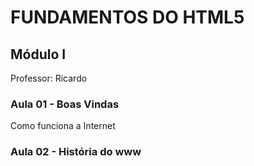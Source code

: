# FUNDAMENTOS DO HTML5

## Módulo I

Professor: Ricardo

### Aula 01 - Boas Vindas

Como funciona a Internet

### Aula 02 - História do www

